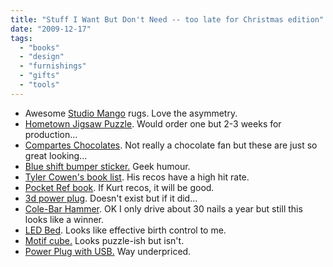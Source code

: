 ```yaml
---
title: "Stuff I Want But Don't Need -- too late for Christmas edition"
date: "2009-12-17"
tags: 
  - "books"
  - "design"
  - "furnishings"
  - "gifts"
  - "tools"
---
```


- Awesome [Studio Mango](http://design-milk.com/persian-carpet-by-studio-mango/?utm_source=feedburner&utm_medium=feed&utm_campaign=Feed%3A+design-milk+%28Design+Milk%29&utm_content=Google+Reader) rugs. Love the asymmetry.
- [Hometown Jigsaw Puzzle](http://www.kk.org/cooltools/archives/004104.php). Would order one but 2-3 weeks for production...
- [Compartes Chocolates](http://www.coolhunting.com/archives/2009/12/compartes_choco.php?utm_source=feedburner&utm_medium=feed&utm_campaign=Feed%3A+ch+%28Cool+Hunting%29&utm_content=Google+Reader). Not really a chocolate fan but these are just so great looking...
- [Blue shift bumper sticker.](http://blog.makezine.com/archive/2009/12/my_new_favorite_bumper_sticker.html) Geek humour.
- [Tyler Cowen's book list](http://www.marginalrevolution.com/marginalrevolution/2009/11/best-of-the-year-with-an-eye-toward-christmas-gifts.html). His recos have a high hit rate.
- [Pocket Ref book](http://www.grimvisions.com/products/reference-books-in-the-shop). If Kurt recos, it will be good.
- [3d power plug](http://www.artlebedev.com/everything/rozetkus-3d/). Doesn't exist but if it did...
- [Cole-Bar Hammer](http://toolmonger.com/2009/11/09/cole-bar-hammer/). OK I only drive about 30 nails a year but still this looks like a winner.
- [LED Bed](http://www.ubergizmo.com/15/archives/2009/11/expose_led_bed.html). Looks like effective birth control to me.
- [Motif cube.](http://design-milk.com/brooklyn5and10-com-giveaway-motif-cube/?utm_source=feedburner&utm_medium=feed&utm_campaign=Feed%3A+design-milk+%28Design+Milk%29&utm_content=Google+Reader) Looks puzzle-ish but isn't.
- [Power Plug with USB.](http://store.fastmac.com/product_info.php?products_id=458) Way underpriced.
